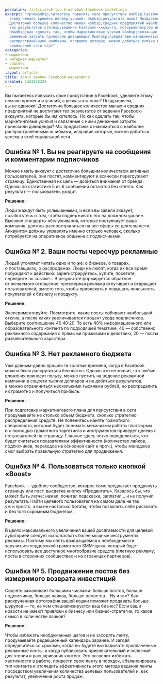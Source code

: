 ```yaml
---
permalink: /article/u6-top-5-oshibok-facebook-marketinga
excerpt: "<p>Вы&nbsp;пытаетесь повысить свое присутствие в&nbsp;Facebook, уделяете
  этому немало времени и&nbsp;усилий, а&nbsp;результата ноль? Поздравляем, вы&nbsp;не&nbsp;одиноки!
  Достаточно большое количество малых и&nbsp;средних предприятий не&nbsp;достигают
  тех результатов от&nbsp;ведения Facebook-аккаунта, которые&nbsp;бы им&nbsp;хотелось.
  Но&nbsp;как сделать так, чтобы маркетинговые усилия и&nbsp;связанные с&nbsp;ними
  денежные затраты приносили дивиденды? Мы&nbsp;предлагаем ознакомиться с&nbsp;наиболее
  распространёнными ошибками, исправив которые, можно добиться успеха в&nbsp;этой
  социальной сети.</p>"
categories:
- маркетинг
- интернет-маркетинг
- соцсеть
- маркетинг
layout: article
title: Топ-5 ошибок Facebook-маркетинга
created: 1433158229
---
```

<p>Вы&nbsp;пытаетесь повысить свое присутствие в&nbsp;Facebook, уделяете этому немало времени и&nbsp;усилий, а&nbsp;результата ноль? Поздравляем, вы&nbsp;не&nbsp;одиноки! Достаточно большое количество малых и&nbsp;средних предприятий не&nbsp;достигают тех результатов от&nbsp;ведения Facebook-аккаунта, которые&nbsp;бы им&nbsp;хотелось. Но&nbsp;как сделать так, чтобы маркетинговые усилия и&nbsp;связанные с&nbsp;ними денежные затраты приносили дивиденды? Мы&nbsp;предлагаем ознакомиться с&nbsp;наиболее распространёнными ошибками, исправив которые, можно добиться успеха в&nbsp;этой социальной сети.</p>
<h2>Ошибка №&nbsp;1. Вы&nbsp;не&nbsp;реагируете на&nbsp;сообщения и&nbsp;комментарии подписчиков</h2>
<p>Можно иметь аккаунт с&nbsp;достаточно большим количеством активных пользователей, они постят, комментируют и&nbsp;всячески перегружают страницу. Единственная их&nbsp;цель&nbsp;— добиться внимания от&nbsp;бренда. Однако по&nbsp;статистике 5&nbsp;из&nbsp;6&nbsp;сообщений остаются без ответа. Как результат&nbsp;— пользователь уходит.</p>
<p><strong>Решение:</strong></p>
<p>Люди жаждут быть услышанными, и&nbsp;если вы&nbsp;завели аккаунт, позаботьтесь о&nbsp;том, чтобы поддерживать его на&nbsp;должном уровне. Высокие стандарты обслуживания, которые постулирует ваша компания, должны распространяться на&nbsp;все сферы ее&nbsp;деятельности. Аккаунтом должны управлять именно столько человек, сколько потребуется на&nbsp;оперативное общение с&nbsp;подписчиками.</p>
<h2>Ошибка №&nbsp;2. Ваши посты чересчур рекламные</h2>
<p>Людей утомляет читать одно и&nbsp;то&nbsp;же: о&nbsp;бизнесе, о&nbsp;товарах, о&nbsp;поставщиках, о&nbsp;распродажах. Люди не&nbsp;любят, когда их&nbsp;все время побуждают к&nbsp;действию: зарегистрируйтесь, купите, посетите, перейдите по&nbsp;ссылке... В&nbsp;результате формируется обратное от&nbsp;желаемого отношение: чрезмерная реклама отпугивает и&nbsp;отвращает пользователей, вместо того, чтобы привлекать и&nbsp;повышать лояльность покупателей к&nbsp;бизнесу и&nbsp;продукту. </p>
<p><strong>Решение:</strong></p>
<p>Экспериментируйте. Посмотрите, какие посты собирают наибольший отклик, а&nbsp;после каких увеличивается процент ухода подписчиков. Выберите соотношение 40:40:20. То&nbsp;есть&nbsp;40% информационного или образовательного контента по&nbsp;подходящей тематике, 40&nbsp;— собственно рекламного содержания с&nbsp;прямыми призывами к&nbsp;действию, 20&nbsp;— посты развлекательного характера.</p>
<h2>Ошибка №&nbsp;3. Нет рекламного бюджета</h2>
<p>Уже давным-давно прошли те&nbsp;золотые времена, когда в&nbsp;Facebook можно было раскрутиться бесплатно. Однако это не&nbsp;значит, что любые вложения принесут пользу, можно пустить на&nbsp;ведение рекламной кампании в&nbsp;соцсети тысячи долларов и&nbsp;не&nbsp;добиться результатов, а&nbsp;можно ограничиться несколькими тысячами рублей, но&nbsp;распределить их&nbsp;грамотно и&nbsp;получиться прибыль.</p>
<p><strong>Решение:</strong></p>
<p>При подготовке маркетингового плана для присутствия в&nbsp;сети продумывайте не&nbsp;столько объем бюджета, сколько стратегию распределения средств. Не&nbsp;поленитесь нанять грамотного специалиста, который будет понимать механизмы работы платформы и&nbsp;с&nbsp;помощью грамотного таргетинга и&nbsp;инструментов приведет целевых пользователей на&nbsp;страницу. Главное здесь четко определиться, что будет считаться показателями эффективности (количество лайков, подписчиков, переходов на&nbsp;основной сайт и&nbsp;проч.), чтобы менеджер смог выбрать правильную стратегию для продвижения.</p>
<h2>Ошибка №&nbsp;4. Пользоваться только кнопкой «Boost»</h2>
<p>Facebook&nbsp;— удобное сообщество, которое само предлагает продвинуть страницу или пост, высветив кнопку «Продвигать». Казалось&nbsp;бы, что может быть легче: нажал, почитал подсказки, заплатил... и&nbsp;не&nbsp;получил результата. Найти целевого пользователя на&nbsp;самом деле не&nbsp;так уж&nbsp;и&nbsp;просто, а&nbsp;вы&nbsp;не&nbsp;настолько богаты, чтобы позволить себе рисковать и&nbsp;без того скромным бюджетом.</p>
<p><strong>Решение:</strong></p>
<p>В&nbsp;целях максимального увеличения вашей досягаемости для целевой аудиторией следует использовать более мощные инструменты рекламы. Поэтому мы&nbsp;опять возвращаемся к&nbsp;необходимости заручиться поддержкой грамотного SMM-щика, который будет использовать все доступное многообразие средств (платную рекламу, посты в&nbsp;сторонних сообществах и&nbsp;на&nbsp;страницах партнеров).</p>
<h2>Ошибка №&nbsp;5. Продвижение постов без измеримого возврата инвестиций</h2>
<p>Соцсеть заманивает большими числами: больше постов, больше подписчиков, больше лайков, больше репостов... Ну&nbsp;и&nbsp;что? Как раскрученная фотография вашей кошки поможет продавать больше шурупов&nbsp;— то, на&nbsp;чем специализируется ваш бизнес? Если ваши новости не&nbsp;имеют привязки к&nbsp;бизнесу или бизнес-стратегии, то&nbsp;каков смысл в&nbsp;количестве лайков?</p>
<p><strong>Решение:</strong></p>
<p>Чтобы избежать необдуманных шагов и&nbsp;не&nbsp;засорять ленту, продумывайте редакционный календарь заранее. И&nbsp;загодя определитесь со&nbsp;сроками, когда вы&nbsp;будете выкладывать проплаченные рекламные посты, а&nbsp;когда публиковать привлекательный и&nbsp;полезный для чтения и&nbsp;расшаривания контент. Это позволит избежать хаотичности в&nbsp;работе, привести свою ленту в&nbsp;порядок, сбалансировать тип контента и&nbsp;отследить эффективность этого метода ведения ленты посредством увеличения количества целевых пользователей&nbsp;и, как результат, увеличение роста продаж.</p>
